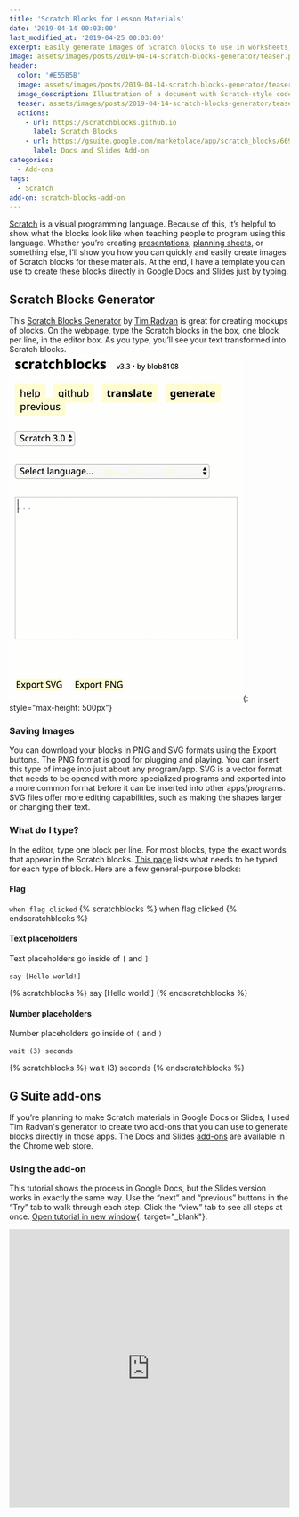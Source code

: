 ```yaml
---
title: 'Scratch Blocks for Lesson Materials'
date: '2019-04-14 00:03:00'
last_modified_at: '2019-04-25 00:03:00'
excerpt: Easily generate images of Scratch blocks to use in worksheets, presentations, and other materials.
image: assets/images/posts/2019-04-14-scratch-blocks-generator/teaser.png
header:
  color: '#E55B5B'
  image: assets/images/posts/2019-04-14-scratch-blocks-generator/teaser.png
  image_description: Illustration of a document with Scratch-style code blocks.
  teaser: assets/images/posts/2019-04-14-scratch-blocks-generator/teaser.png
  actions:
    - url: https://scratchblocks.github.io
      label: Scratch Blocks
    - url: https://gsuite.google.com/marketplace/app/scratch_blocks/669816099092
      label: Docs and Slides Add-on
categories:
  - Add-ons
tags:
  - Scratch
add-on: scratch-blocks-add-on 
---
```




[Scratch](https://scratch.mit.edu) is a visual programming language.  Because of this, it’s helpful to show what the blocks look like when teaching people to program using this language. Whether you’re creating [presentations](https://docs.google.com/presentation/d/1Fp7rwTa8_ndSC1v7oIsvVnm8D1I-jmd8Jqm4gykdlzw/edit), [planning sheets](https://docs.google.com/document/d/1hJiIusp6xw7kxhTjD4VvlCGkm8YNcsuLaZjeWoTSH-M/edit), or something else, I’ll show you how you can quickly and easily create images of Scratch blocks for these materials. At the end, I have a template you can use to create these blocks directly in Google Docs and Slides just by typing.

## Scratch Blocks Generator
This [Scratch Blocks Generator](https://scratchblocks.github.io/#?style=scratch3&script=) by [Tim Radvan](https://github.com/tjvr)  is great for creating mockups of blocks. On the webpage, type the Scratch blocks in the box, one block per line, in the editor box.  As you type, you’ll see your text transformed into Scratch blocks.
![Animation showing Scratch code being typed and transformed into blocks](/assets/images/posts/2019-04-14-scratch-blocks-generator/scratch-blocks-typing.gif){: style="max-height: 500px"}

### Saving Images
You can download your blocks in PNG and SVG formats using the Export buttons. The PNG format is good for plugging and playing. You can insert this type of image into just about any program/app. SVG is a vector format that needs to be opened with more specialized programs and exported into a more common format before it can be inserted into other apps/programs. SVG files offer more editing capabilities, such as making the shapes larger or changing their text.

### What do I type?
In the editor, type one block per line. For most blocks, type the exact words that appear in the Scratch blocks. [This page](https://en.scratch-wiki.info/wiki/Block_Plugin/Syntax) lists what needs to be typed for each type of block. Here are a few general-purpose blocks:

#### Flag

`when flag clicked`
{% scratchblocks %}
when flag clicked
{% endscratchblocks %}

#### Text placeholders
Text placeholders go inside of `[` and `]`

`say [Hello world!]`

{% scratchblocks %}
say [Hello world!]
{% endscratchblocks %}

#### Number placeholders

Number placeholders go inside of  `(` and `)`

`wait (3) seconds`

{% scratchblocks %}
wait (3) seconds
{% endscratchblocks %}

## G Suite add-ons
If you’re planning to make Scratch materials in Google Docs or Slides, I used Tim Radvan's generator to create two add-ons that you can use to generate blocks directly in those apps. The  Docs and Slides [add-ons](https://gsuite.google.com/marketplace/app/scratch_blocks/669816099092) are available in the Chrome web store.

### Using the add-on

This tutorial shows the process in Google Docs, but the Slides version works in exactly the same way. Use the “next” and “previous” buttons in the “Try” tab to walk through each step. Click the “view” tab to see all steps at once.  [Open tutorial in new window](http://ior.ad/6yIh){: target="_blank"}.

<iframe src="https://www.iorad.com/player/1563409/Google-Docs-Slides---Scratch-Blocks-add-on?src=iframe&oembed=1"
        width="100%" height="500px"
        style="width: 100%; height: 500px"
        frameborder="0" webkitallowfullscreen="webkitallowfullscreen"
        mozallowfullscreen="mozallowfullscreen" allowfullscreen="allowfullscreen"></iframe>



